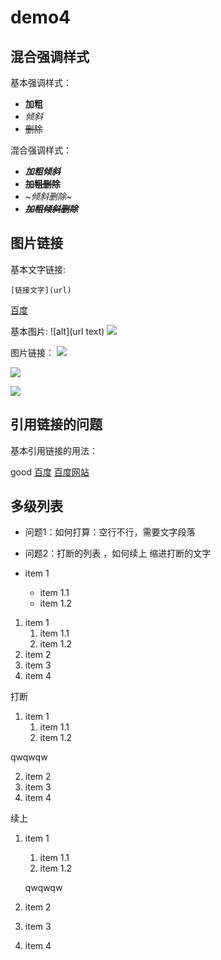 # demo4

## 混合强调样式

基本强调样式：

- **加粗**
- *倾斜*
- ~~删除~~

混合强调样式：

- ***加粗倾斜***
- **~~加粗删除~~**
- *~倾斜删除~*
- ***~~加粗倾斜删除~~***
 
## 图片链接

基本文字链接:

	[链接文字](url)
[百度](http://www.baidu.com)

基本图片:
	![alt](url text)
![](https://www.baidu.com/img/bd_logo1.png)

图片链接：
[![](https://www.baidu.com/img/bd_logo1.png)](http://www.baidu.com)

[![](https://www.baidu.com/img/bd_logo1.png)][baidu]

[![][baidu_logo]][baidu]

## 引用链接的问题

基本引用链接的用法：

good
[百度][baidu]
[百度网站][baidu]


## 多级列表

- 问题1：如何打算：空行不行，需要文字段落
- 问题2：打断的列表 ，如何续上 缩进打断的文字

- item 1  
	- item 1.1
	- item 1.2
1. item 1
	1. item 1.1
	2. item 1.2
2. item 2
3. item 3
4. item 4

打断
1. item 1
	1. item 1.1
	2. item 1.2
	
qwqwqw

2. item 2
3. item 3
4. item 4
	
续上

1. item 1
	1. item 1.1
	2. item 1.2
	
	qwqwqw

2. item 2
3. item 3
4. item 4

<!-- 以下是引用式链接 -->
[baidu]: http://www.baidu.com
[baidu_logo]: https://www.baidu.com/img/bd_logo1.png

